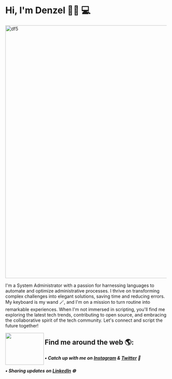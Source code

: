 

# Hi, I'm Denzel 👋🏾 💻

<img width="791" alt="df5" src="https://github.com/denzelmarkeise/denzelmarkeise/assets/137828085/32501ab0-a537-4aef-83e6-b4d62d25b74e">

I'm a System Administrator with a passion for harnessing languages to automate and optimize administrative processes. I thrive on transforming complex challenges into elegant solutions, saving time and reducing errors. My keyboard is my wand 🪄, and I'm on a mission to turn routine into remarkable experiences. When I'm not immersed in scripting, you'll find me exploring the latest tech trends, contributing to open source, and embracing the collaborative spirit of the tech community. Let's connect and script the future together!



<img align="left" width="120" height="100" src="https://user-images.githubusercontent.com/137828085/282320016-eee316b5-b526-44a9-9407-dbd911473e46.gif">

## Find me around the web 🌎:

  ##### • Catch up with me on [Instagram](https://www.instagram.com/in/denzelmsrk/) & [Twitter](https://www.twitter.com/in/denzelmarkeise/) 📲
  ##### • Sharing updates on [LinkedIn](https://www.linkedin.com/in/denzelf/) 🌐

